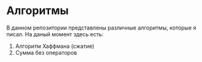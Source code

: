 # Алгоритмы

В данном репозитории представлены различные алгоритмы, которые я писал. На даный момент здесь есть:

1. Алгоритм Хаффмана (сжатие)
2. Сумма без операторов

